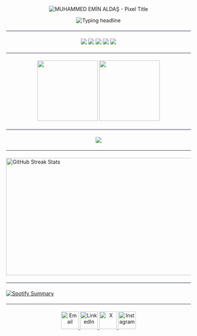 
<p align="center">
  <img
    src="https://readme-typing-svg.demolab.com?font=Press+Start+2P&size=24&duration=1&pause=999999999&color=38BDF8&center=true&vCenter=true&width=1200&height=70&lines=MUHAMMED+EMIN+ALDA%C5%9E"
    alt="MUHAMMED EMİN ALDAŞ - Pixel Title"
  />
</p>
<p align="center">
  <img
    src="https://readme-typing-svg.demolab.com?font=Press+Start+2P&size=14&duration=3000&pause=800&color=a1accc&center=true&vCenter=true&width=1000&lines=Software+Engineering+Student;Frontend+Developer;Always+Learning"
    alt="Typing headline"
  />
</p>
<hr style="border: 0; height: 1px; background: #1e293b; margin: 20px 0;" />

<p align="center">
  <!-- 🔵 Lacivert Arka Plan - Mavi Tonlar -->
  <img src="https://skillicons.dev/icons?i=ts,react,nextjs,postgres,sqlite" />

  <!-- 🟡 Lacivert Arka Plan - Sarı / Turuncu Tonlar -->
  <img src="https://skillicons.dev/icons?i=js,redis" />

  <!-- 🟢 Lacivert Arka Plan - Yeşil Tonlar -->
  <img src="https://skillicons.dev/icons?i=angular,tailwind,nodejs,express,mongodb" />

  <!-- 🟣 Lacivert Arka Plan - Mor & Koyu Tonlar -->
  <img src="https://skillicons.dev/icons?i=python,java,cpp,flask,fastapi,django,mysql" />

  <!-- 🎨 Düz Renk Arka Planlılar -->
  <img src="https://skillicons.dev/icons?i=docker,git,github,linux,nginx,postman,vscode,figma" />
</p>

<hr style="border: 0; height: 1px; background: #1e293b; margin: 20px 0;" />

<div align="center">
  <!-- GitHub Stats -->
  <img height="165" src="https://github-readme-stats.vercel.app/api?username=eminaldas&show_icons=true&theme=tokyonight&hide_border=true&title_color=38bdf8&icon_color=38bdf8&text_color=94a3b8&bg_color=0d1117" />
  
  <!-- Streak Stats -->
  <img height="165" src="https://streak-stats.demolab.com?user=eminaldas&theme=tokyonight&hide_border=true&ring=38bdf8&currStreakLabel=38bdf8&sideLabels=94a3b8&background=0d1117" />
  
</div>
<hr style="border: 0; height: 1px; background: #1e293b; margin: 20px 0;" />

<p align="center">
  <img src="https://github-profile-trophy.vercel.app/?username=eminaldas&theme=algolia&no-bg=false&no-frame=true&column=6&title=Commits,PullRequest,Repositories,Stars,Followers,Issues" />
</p>
<hr style="border: 0; height: 1px; background: #1e293b; margin: 20px 0;" />


<a href="https://github-streak-stats-gray.vercel.app/user/eminaldas">
  <img src="https://github-streak-stats-gray.vercel.app/api/github/eminaldas/svg" alt="GitHub Streak Stats" width="1000" height="320" />
</a>
<hr style="border: 0; height: 1px; background: #1e293b; margin: 20px 0;" />

[![Spotify Summary](https://spotify-for-readme-pi.vercel.app/api/spotify/31af5d6djtktyhfpk4glrdogbqaq)](https://open.spotify.com/user/31af5d6djtktyhfpk4glrdogbqaq)
 <hr style="border: 0; height: 1px; background: #1e293b; margin: 20px 0;" />
           
<p align="center">
  <a href="mailto:eminaldas575@gmail.com">
    <img src="https://skillicons.dev/icons?i=gmail" width="48" alt="Email"/>
  </a>
  <a href="https://www.linkedin.com/in/muhammedeminaldas">
    <img src="https://skillicons.dev/icons?i=linkedin" width="48" alt="LinkedIn"/>
  </a>
  <a href="https://x.com/AldsEmin">
    <img src="https://skillicons.dev/icons?i=twitter" width="48" alt="X"/>
  </a>
  <a href="https://www.instagram.com/eminalds/">
    <img src="https://skillicons.dev/icons?i=instagram" width="48" alt="Instagram"/>
  </a>
</p>


